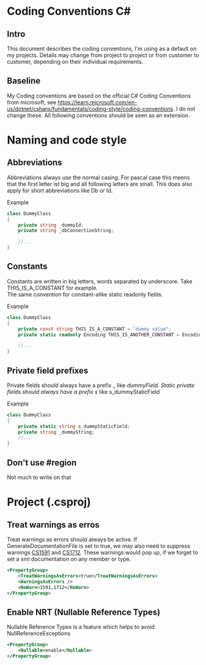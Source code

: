 # Coding Conventions C#
## Intro
This document describes the coding conventions, I'm using as a default on my projects. 
Details may change from project to project or from customer to customer, depending on their individual requirements. 

## Baseline
My Coding conventions are based on the official C# Coding Conventions from microsoft, see https://learn.microsoft.com/en-us/dotnet/csharp/fundamentals/coding-style/coding-conventions. I do not change these. All following conventions should be seen as an extension.

# Naming and code style
## Abbreviations
Abbreviations always use the normal casing. For pascal case this meens that the first letter ist big and all following letters are small. This does also apply for short abbreviations like Db or Id.

Example
```csharp
class DummyClass
{
    private string _dummyId;
    private string _dbConnectionString;

    //...
}
```

## Constants
Constants are written in big letters, words separated by underscore. Take THIS_IS_A_CONSTANT for example.  
The same convention for constant-alike static readonly fields. 

Example
```csharp
class DummyClass
{
    private const string THIS_IS_A_CONSTANT = "dummy value";
    private static readonly Encoding THIS_IS_ANOTHER_CONSTANT = Encoding.UTF8;

    //...
}
```

## Private field prefixes
Private fields should always have a prefix _ like _dummyField.
Static private fields should always have a prefix s_ like s_dummyStaticField

Example
```csharp
class DummyClass
{
    private static string s_dummyStaticField;
    private string _dummyString;
    //...
}
```

## Don't use #region
Not much to write on that



# Project (.csproj)
## Treat warnings as erros
Treat warnings as errors should always be active. If GenerateDocumentationFile is set to true, we may
also need to suppress warnings [CS1591](https://learn.microsoft.com/en-us/dotnet/csharp/language-reference/compiler-messages/cs1591) and
[CS1712](https://learn.microsoft.com/en-us/dotnet/csharp/misc/cs1712). These warnings would pop up, if
we forget to set a xml documentation on any member or type.
```xml
<PropertyGroup>
    <TreatWarningsAsErrors>true</TreatWarningsAsErrors>
    <WarningsAsErrors />
    <NoWarn>1591,1712</NoWarn>
</PropertyGroup>
```

## Enable NRT (Nullable Reference Types)
Nullable Reference Types is a feature which helps to avoid NullReferenceExceptions

```xml
<PropertyGroup>
    <Nullable>enable</Nullable>
</PropertyGroup>
```